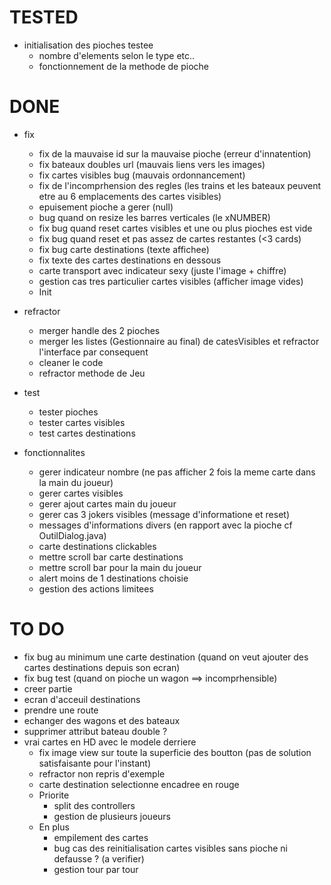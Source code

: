 # TESTED
* initialisation des pioches testee
    * nombre d'elements selon le type etc..
    * fonctionnement de la methode de pioche
    

# DONE
* fix
    * fix de la mauvaise id sur la mauvaise pioche (erreur d'innatention)
    * fix bateaux doubles url (mauvais liens vers les images)
    * fix cartes visibles bug (mauvais ordonnancement)
    * fix de l'incomprhension des regles (les trains et les bateaux peuvent etre au 6 emplacements des cartes visibles)
    * epuisement pioche a gerer (null)
    * bug quand on resize les barres verticales (le xNUMBER)
    * fix bug quand reset cartes visibles et une ou plus pioches est vide
    * fix bug quand reset et pas assez de cartes restantes (<3 cards)
    * fix bug carte destinations (texte affichee)
    * fix texte des cartes destinations en dessous
    * carte transport avec indicateur sexy (juste l'image + chiffre)
    * gestion cas tres particulier cartes visibles (afficher image vides)
    * Init



* refractor
    * merger handle des 2 pioches
    * merger les listes (Gestionnaire au final) de catesVisibles et refractor l'interface par consequent
    * cleaner le code
    * refractor methode de Jeu
        

* test
    * tester pioches
    * tester cartes visibles
    * test cartes destinations


* fonctionnalites
    * gerer indicateur nombre (ne pas afficher 2 fois la meme carte dans la main du joueur)
    * gerer cartes visibles
    * gerer ajout cartes main du joueur
    * gerer cas 3 jokers visibles (message d'informatione et reset)
    * messages d'informations divers (en rapport avec la pioche cf OutilDialog.java)
    * carte destinations clickables
    * mettre scroll bar carte destinations
    * mettre scroll bar pour la main du joueur
    * alert moins de 1 destinations choisie
    * gestion des actions limitees



# TO DO
* fix bug au minimum une carte destination (quand on veut ajouter des cartes destinations depuis son ecran)
* fix bug test (quand on pioche un wagon ==> incomprhensible) 
* creer partie
* ecran d'acceuil destinations
* prendre une route
* echanger des wagons et des bateaux
* supprimer attribut bateau double ?
* vrai cartes en HD avec le modele derriere
    * fix image view sur toute la superficie des boutton (pas de solution satisfaisante pour l'instant)
    * refractor non repris d'exemple
    * carte destination selectionne encadree en rouge
    * Priorite
        * split des controllers
        * gestion de plusieurs joueurs    
    * En plus
        * empilement des cartes
        * bug cas des reinitialisation cartes visibles sans pioche ni defausse ? (a verifier)
        * gestion tour par tour


